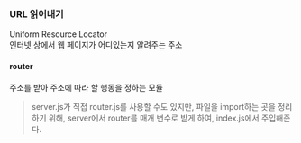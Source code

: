 ### URL 읽어내기
Uniform Resource Locator  
인터넷 상에서 웹 페이지가 어디있는지 알려주는 주소  
#### router
주소를 받아 주소에 따라 할 행동을 정하는 모듈

> server.js가 직접 router.js를 사용할 수도 있지만, 파일을 import하는 곳을 정리하기 위해, server에서 router를 매개 변수로 받게 하여, index.js에서 주입해준다.